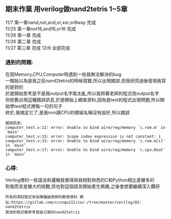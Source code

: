 ## 期末作業 用verilog做nand2tetris 1~5章  

11/7 第一章nand,not,and,or,xor,or8way 完成  
11/25 第一章not16,and16,or16 完成  
11/26 第一章 完成  
11/26 第二章 完成  
11/27 第三章 完成
12/6 全部完成


### 遇到的問題:  
在寫Memory,CPU,Computer時遇到一些我無法解決的bug  
一開始以為是我之前nand2tetris的時候寫錯,所以出現錯誤,但我研究過後發現我寫的是對的  
於是開始思考是不是我output名字取太亂,所以我照著老師的程式改output名字  
但依舊出現這種錯誤訊息,於是開始上網查資料,因為是test的程式出現問題,所以開始學test程式裡每一句的句子  
終於,我搞定它了,是我rom跟CPU的模組名稱沒有設好,所以錯誤
```
錯誤訊息:
computer_test.v:12: error: Unable to bind wire/reg/memory `c.rom.m' in `main'   
computer_test.v:15: error: Scope index expression is not constant: i
computer_test.v:15: error: Unable to bind wire/reg/memory `c.rom.m[i]' in `main'
computer_test.v:17: error: Unable to bind wire/reg/memory `c.cpu.Dout' in `main'
```
### 心得:
Verilog裡的一些語法和邏輯我覺得與我相對熟悉的C和Python相比差蠻多的  
對我而言是蠻大的挑戰,但也對這個語言開始產生興趣,之後會想要繼續深入鑽研  



```
所有的測試程式來自陳鍾誠老師的教學資料 網址:https://gitlab.com/cccnqu111/co/-/tree/master/verilog/02-nand2tetris  
其他的程式都參考我自己寫的nand2tetris
```
